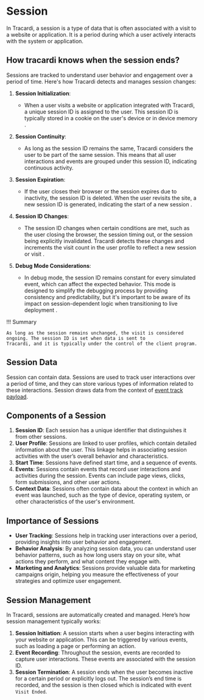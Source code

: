 # Session

In Tracardi, a session is a type of data that is often associated with a visit to a website or application. It is a
period during which a user actively interacts with the system or application.

## How tracardi knows when the session ends?

Sessions are tracked to understand user behavior and engagement over a period of time. Here's how Tracardi detects and
manages session changes:

1. **Session Initialization**:
    - When a user visits a website or application integrated with Tracardi, a unique session ID is assigned to the user.
      This session ID is typically stored in a cookie on the user's device or in device memory .

2. **Session Continuity**:
    - As long as the session ID remains the same, Tracardi considers the user to be part of the same session. This means
      that all user interactions and events are grouped under this session ID, indicating continuous activity.

3. **Session Expiration**:
    - If the user closes their browser or the session expires due to inactivity, the session ID is deleted. When the
      user revisits the site, a new session ID is generated, indicating the start of a new session .

4. **Session ID Changes**:
    - The session ID changes when certain conditions are met, such as the user closing the browser, the session timing
      out, or the session being explicitly invalidated. Tracardi detects these changes and increments the visit count in
      the user profile to reflect a new session or visit .

5. **Debug Mode Considerations**:
    - In debug mode, the session ID remains constant for every simulated event, which can affect the expected behavior.
      This mode is designed to simplify the debugging process by providing consistency and predictability, but it's
      important to be aware of its impact on session-dependent logic when transitioning to live deployment .

!!! Summary

    As long as the session remains unchanged, the visit is considered ongoing. The session ID is set when data is sent to
    Tracardi, and it is typically under the control of the client program.

## Session Data

Session can contain data. Sessions are used to track user interactions over a period of time, and they can store various
types of information related to these interactions. Session draws data from the context of [event track payload](../definitions/track_payload.md). 

## Components of a Session

1. **Session ID**: Each session has a unique identifier that distinguishes it from other sessions.
2. **User Profile**: Sessions are linked to user profiles, which contain detailed information about the user. This
   linkage helps in associating session activities with the user’s overall behavior and characteristics.
3. **Start Time**: Sessions have defined start time, and a sequence of events.
4. **Events**: Sessions contain events that record user interactions and activities during the session. Events can
   include page views, clicks, form submissions, and other user actions.
5. **Context Data**: Sessions often contain data about the context in which an event was launched, such as the type of
   device, operating system, or other characteristics of the user's environment.




## Importance of Sessions

- **User Tracking**: Sessions help in tracking user interactions over a period, providing insights into user behavior
  and engagement.
- **Behavior Analysis**: By analyzing session data, you can understand user behavior patterns, such as how long users
  stay on your site, what actions they perform, and what content they engage with.
- **Marketing and Analytics**: Sessions provide valuable data for marketing campaigns origin, helping you measure the
  effectiveness of your strategies and optimize user engagement.

## Session Management

In Tracardi, sessions are automatically created and managed. Here’s how session management typically works:

1. **Session Initiation**: A session starts when a user begins interacting with your website or application. This can be
   triggered by various events, such as loading a page or performing an action.
2. **Event Recording**: Throughout the session, events are recorded to capture user interactions. These events are
   associated with the session ID.
3. **Session Termination**: A session ends when the user becomes inactive for a certain period or explicitly logs out.
   The session’s end time is recorded, and the session is then closed which is indicated with event `Visit Ended`.